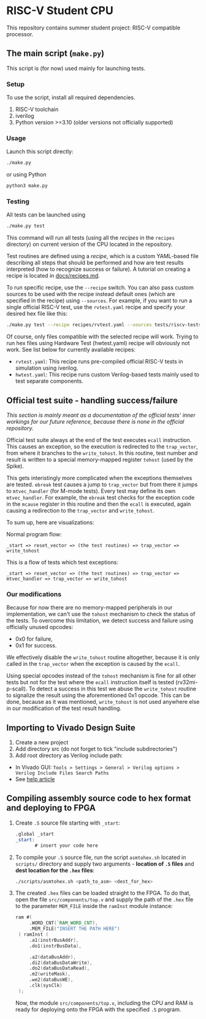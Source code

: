 # RISC-V Student CPU
This repository contains summer student project: RISC-V compatible processor.

## The main script (`make.py`)
This script is (for now) used mainly for launching tests.

### Setup
To use the script, install all required dependencies.

1. RISC-V toolchain
2. iverilog
3. Python version >=3.10 (older versions not officially supported)

### Usage

Launch this script directly:
```sh
./make.py
```

or using Python
```sh
python3 make.py
```

### Testing
All tests can be launched using
```sh
./make.py test
```
This command will run all tests (using all the *recipes* in the `recipes` directory) on current version of the CPU located in the repository.

Test routines are defined using a *recipe*, which is a custom YAML-based file describing all steps that should be performed and how are test results interpreted (how to recognize success or failure). A tutorial on creating a recipe is located in [docs/recipes.md](docs/recipes.md). 

To run specific recipe, use the `--recipe` switch. You can also pass custom sources to be used with the recipe instead default ones (which are specified in the recipe) using `--sources`. For example, if you want to run a single official RISC-V test, use the `rvtest.yaml` recipe and specify your desired hex file like this:
```sh
./make.py test --recipe recipes/rvtest.yaml --sources tests/riscv-tests-hex/rv32ui-p-add.hex
```

Of course, only files compatible with the selected recipe will work. Trying to run hex files using Hardware Test (hwtest.yaml) recipe will obviously not work. See list below for currently available recipes:
- `rvtest.yaml`: This recipe runs pre-compiled official RISC-V tests in simulation using iverilog.
- `hwtest.yaml`: This recipe runs custom Verilog-based tests mainly used to test separate components.

## Official test suite - handling success/failure
*This section is mainly meant as a documentation of the official tests' inner workings for our future reference, because there is none in the official repository.*

Official test suite always at the end of the test executes `ecall` instruction. This causes an exception, so the execution is redirected to the `trap_vector`, from where it branches to the `write_tohost`. In this routine, test number and result is written to a special memory-mapped register `tohost` (used by the Spike).

This gets interistingly more complicated when the exceptions themselves are tested. `ebreak` test causes a jump to `trap_vector` but from there it jumps to `mtvec_handler` (for M-mode tests). Every test may define its own `mtvec_handler`. For example, the `ebreak` test checks for the exception code in the `mcause` register in this routine and then the `ecall` is executed, again causing a redirection to the `trap_vector` and `write_tohost`.

To sum up, here are visualizations:

Normal program flow:
```
_start => reset_vector => (the test routines) => trap_vector => write_tohost
```

This is a flow of tests which test exceptions:
```
_start => reset_vector => (the test routines) => trap_vector => mtvec_handler => trap_vector => write_tohost
```

### Our modifications
Because for now there are no memory-mapped peripherals in our implementation, we can't use the `tohost` mechanism to check the status of the tests. To overcome this limitation, we detect success and failure using officially unused opcodes:
- 0x0 for failure,
- 0x1 for success.

We effectively disable the `write_tohost` routine altogether, because it is only called in the `trap_vector` when the exception is caused by the `ecall`. 

Using special opcodes instead of the `tohost` mechanism is fine for all other tests but not for the test where the `ecall` instruction itself is tested (rv32mi-p-scall). To detect a success in this test we abuse the `write_tohost` routine to signalize the result using the aforementioned 0x1 opcode. This can be done, because as it was mentioned, `write_tohost` is not used anywhere else in our modification of the test result handling.

## Importing to Vivado Design Suite
1. Create a new project
2. Add directory src (do not forget to tick "include subdirectories")
3. Add root directory as Verilog include path:
  - In Vivado GUI: `Tools > Settings > General > Verilog options > Verilog Include Files Search Paths`
  - See [help article](https://support.xilinx.com/s/article/54006?language=en_US)

## Compiling assembly source code to hex format and deploying to FPGA
1. Create `.S` source file starting with `_start`:
   ```asm
   .global _start
   _start:
          # insert your code here
   ```
2. To compile your `.S` source file, run the script `asmtohex.sh` located in `scripts/` directory and supply two arguments - **location of `.S` files** and **dest location for the `.hex` files**:
   ```sh
   ./scripts/asmtohex.sh <path_to_asm> <dest_for_hex>
   ```
3. The created `.hex` files can be loaded straight to the FPGA. To do that, open the file `src/components/top.v` and supply the path of the `.hex` file to the parameter `MEM_FILE` inside the `ramInst` module instance:
   ```verilog
   ram #(
        .WORD_CNT(`RAM_WORD_CNT),
        .MEM_FILE("INSERT THE PATH HERE")
    ) ramInst (
        .a1(instrBusAddr),
        .do1(instrBusData),

        .a2(dataBusAddr),
        .di2(dataBusDataWrite),
        .do2(dataBusDataRead),
        .m2(writeMask),
        .we2(dataBusWE),
        .clk(sysClk)
    );
   ```
   Now, the module `src/components/top.v`, including the CPU and RAM is ready for deploying onto the FPGA with the specified `.S` program.
